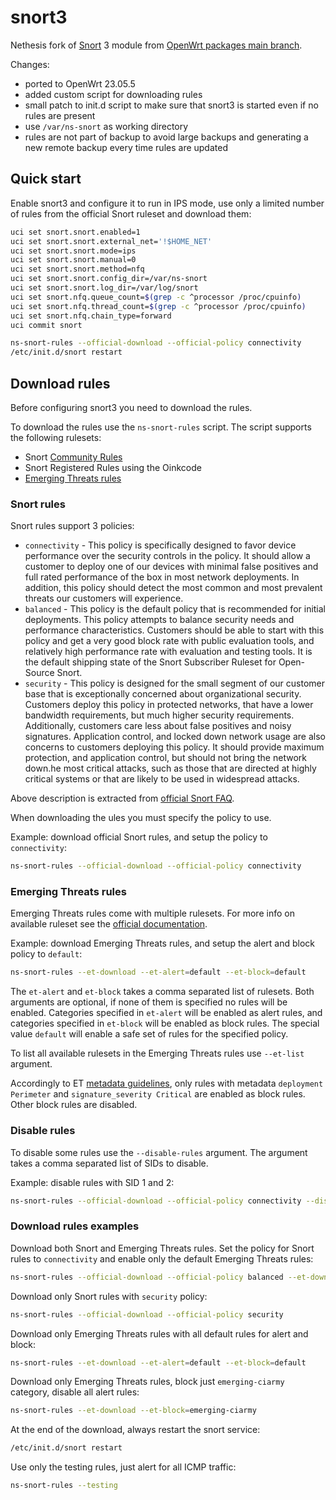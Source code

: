 # snort3

Nethesis fork of [Snort](https://www.snort.org/) 3 module from [OpenWrt packages main branch](https://github.com/openwrt/packages/tree/master/net/snort3).

Changes:

- ported to OpenWrt 23.05.5
- added custom script for downloading rules
- small patch to init.d script to make sure that snort3 is started even if no rules are present
- use `/var/ns-snort` as working directory
- rules are not part of backup to avoid large backups and generating a new remote backup every time rules are updated

## Quick start

Enable snort3 and configure it to run in IPS mode, use only a limited number of rules from the official Snort ruleset and download them:
```bash
uci set snort.snort.enabled=1
uci set snort.snort.external_net='!$HOME_NET'
uci set snort.snort.mode=ips
uci set snort.snort.manual=0
uci set snort.snort.method=nfq
uci set snort.snort.config_dir=/var/ns-snort
uci set snort.snort.log_dir=/var/log/snort
uci set snort.nfq.queue_count=$(grep -c ^processor /proc/cpuinfo)
uci set snort.nfq.thread_count=$(grep -c ^processor /proc/cpuinfo)
uci set snort.nfq.chain_type=forward
uci commit snort

ns-snort-rules --official-download --official-policy connectivity
/etc/init.d/snort restart
```

## Download rules

Before configuring snort3 you need to download the rules.

To download the rules use the `ns-snort-rules` script.
The script supports the following rulesets:
- Snort [Community Rules](https://www.snort.org/downloads/#rule-downloads)
- Snort Registered Rules using the Oinkcode
- [Emerging Threats rules](https://rules.emergingthreats.net/)


### Snort rules

Snort rules support 3 policies:
- `connectivity` - This policy is specifically designed to favor device performance over the security controls in the policy. It should allow a customer to deploy one of our devices with minimal false positives and full rated performance of the box in most network deployments. In addition, this policy should detect the most common and most prevalent threats our customers will experience.
- `balanced` - This policy is the default policy that is recommended for initial deployments. This policy attempts to balance security needs and performance characteristics. Customers should be able to start with this policy and get a very good block rate with public evaluation tools, and relatively high performance rate with evaluation and testing tools. It is the default shipping state of the Snort Subscriber Ruleset for Open-Source Snort.
- `security` - This policy is designed for the small segment of our customer base that is exceptionally concerned about organizational security. Customers deploy this policy in protected networks, that have a lower bandwidth requirements, but much higher security requirements. Additionally, customers care less about false positives and noisy signatures. Application control, and locked down network usage are also concerns to customers deploying this policy. It should provide maximum protection, and application control, but should not bring the network down.he most critical attacks, such as those that are directed at highly critical systems or that are likely to be used in widespread attacks.

Above description is extracted from [official Snort FAQ](https://www.snort.org/faq/why-are-rules-commented-out-by-default).

When downloading the ules you must specify the policy to use.

Example: download official Snort rules, and setup the policy to `connectivity`:

```bash
ns-snort-rules --official-download --official-policy connectivity
```

### Emerging Threats rules

Emerging Threats rules come with multiple rulesets.
For more info on available ruleset see the [official documentation](https://tools.emergingthreats.net/docs/ETPro%20Rule%20Categories.pdf).

Example: download Emerging Threats rules, and setup the alert and block policy to `default`:
```bash
ns-snort-rules --et-download --et-alert=default --et-block=default
```

The `et-alert` and `et-block` takes a comma separated list of rulesets.
Both arguments are optional, if none of them is specified no rules will be enabled.
Categories specified in `et-alert` will be enabled as alert rules, and categories specified in `et-block` will be enabled as block rules.
The special value `default` will enable a safe set of rules for the specified policy.

To list all available rulesets in the Emerging Threats rules use `--et-list` argument.

Accordingly to ET [metadata guidelines](https://community.emergingthreats.net/t/signature-metadata/96), only rules with
metadata `deployment Perimeter` and `signature_severity Critical` are enabled as block rules.
Other block rules are disabled.

### Disable rules

To disable some rules use the `--disable-rules` argument.
The argument takes a comma separated list of SIDs to disable.

Example: disable rules with SID 1 and 2:
```bash
ns-snort-rules --official-download --official-policy connectivity --disable-rules 1,2
```

### Download rules examples

Download both Snort and Emerging Threats rules.
Set the policy for Snort rules to `connectivity` and enable only the default Emerging Threats rules:
```bash
ns-snort-rules --official-download --official-policy balanced --et-download --et-block=default
```

Download only Snort rules with `security` policy:
```bash
ns-snort-rules --official-download --official-policy security
```

Download only Emerging Threats rules with all default rules for alert and block:
```bash
ns-snort-rules --et-download --et-alert=default --et-block=default
```

Download only Emerging Threats rules, block just `emerging-ciarmy` category, disable all alert rules:
```bash
ns-snort-rules --et-download --et-block=emerging-ciarmy
```

At the end of the download, always restart the snort service:
```bash
/etc/init.d/snort restart
```

Use only the testing rules, just alert for all ICMP traffic:
```bash
ns-snort-rules --testing
```